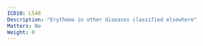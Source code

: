 ```yaml
---
ICD10: L548
Description: "Erythema in other diseases classified elsewhere"
Matters: No
Weight: 0
---
```



